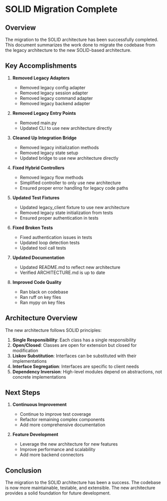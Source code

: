 # SOLID Migration Complete

## Overview

The migration to the SOLID architecture has been successfully completed. This document summarizes the work done to migrate the codebase from the legacy architecture to the new SOLID-based architecture.

## Key Accomplishments

1. **Removed Legacy Adapters**
   - Removed legacy config adapter
   - Removed legacy session adapter
   - Removed legacy command adapter
   - Removed legacy backend adapter

2. **Removed Legacy Entry Points**
   - Removed main.py
   - Updated CLI to use new architecture directly

3. **Cleaned Up Integration Bridge**
   - Removed legacy initialization methods
   - Removed legacy state setup
   - Updated bridge to use new architecture directly

4. **Fixed Hybrid Controllers**
   - Removed legacy flow methods
   - Simplified controller to only use new architecture
   - Ensured proper error handling for legacy code paths

5. **Updated Test Fixtures**
   - Updated legacy_client fixture to use new architecture
   - Removed legacy state initialization from tests
   - Ensured proper authentication in tests

6. **Fixed Broken Tests**
   - Fixed authentication issues in tests
   - Updated loop detection tests
   - Updated tool call tests

7. **Updated Documentation**
   - Updated README.md to reflect new architecture
   - Verified ARCHITECTURE.md is up to date

8. **Improved Code Quality**
   - Ran black on codebase
   - Ran ruff on key files
   - Ran mypy on key files

## Architecture Overview

The new architecture follows SOLID principles:

1. **Single Responsibility**: Each class has a single responsibility
2. **Open/Closed**: Classes are open for extension but closed for modification
3. **Liskov Substitution**: Interfaces can be substituted with their implementations
4. **Interface Segregation**: Interfaces are specific to client needs
5. **Dependency Inversion**: High-level modules depend on abstractions, not concrete implementations

## Next Steps

1. **Continuous Improvement**
   - Continue to improve test coverage
   - Refactor remaining complex components
   - Add more comprehensive documentation

2. **Feature Development**
   - Leverage the new architecture for new features
   - Improve performance and scalability
   - Add more backend connectors

## Conclusion

The migration to the SOLID architecture has been a success. The codebase is now more maintainable, testable, and extensible. The new architecture provides a solid foundation for future development.
